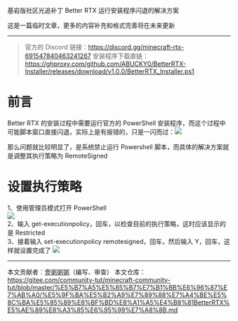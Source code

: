 基岩版社区光追补丁 Better RTX 运行安装程序闪退的解决方案

这是一篇临时文章，更多的内容补充和格式完善将在未来更新

------

> 官方的 Discord 链接：https://discord.gg/minecraft-rtx-691547840463241267
> 安装程序下载直链：https://ghproxy.com/github.com/ABUCKY0/BetterRTX-Installer/releases/download/v1.0.0/BetterRTX_Installer.ps1


# 前言  
Better RTX 的安装过程中需要运行官方的 PowerShell 安装程序，而这个过程中可能脚本窗口直接闪退，实际上是有报错的，只是一闪而过：![](/betterrtx/info.png)  

那么问题就比较明显了，是系统禁止运行 Powershell 脚本，而具体的解决方案就是调整其执行策略为 RemoteSigned  

# 设置执行策略  
1、使用管理员模式打开 PowerShell  
![](/betterrtx/openinadmin.png)  
2、输入 get-executionpolicy，回车，以检查目前的执行策略，这时应该显示的是 Restricted  
3、接着输入 set-executionpolicy remotesigned，回车，然后输入 Y，回车，这样就设置完成了
![](/betterrtx/set.png)

------
本文贡献者：[壹粥粥粥](https://space.bilibili.com/474001515)（编写、审查）
本文仓库：https://gitee.com/community-tut/minecraft-community-tut/blob/master/%E5%B7%A5%E5%85%B7%E7%B1%BB%E6%96%87%E7%AB%A0/%E5%9F%BA%E5%B2%A9%E7%89%88%E7%A4%BE%E5%8C%BA%E5%85%89%E8%BF%BD%E8%A1%A5%E4%B8%81BetterRTX%E5%AE%89%E8%A3%85%E6%95%99%E7%A8%8B.md